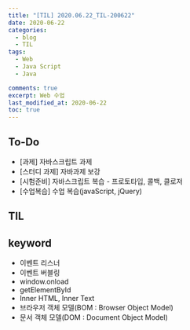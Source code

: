 ```yaml
---
title: "[TIL] 2020.06.22_TIL-200622"
date: 2020-06-22
categories:
  - blog
  - TIL
tags:
  - Web
  - Java Script
  - Java

comments: true
excerpt: Web 수업
last_modified_at: 2020-06-22
toc: true
---
```


## To-Do
- [과제] 자바스크립트 과제
- [스터디 과제] 자바과제 보강
- [시험준비] 자바스크립트 복습 - 프로토타입, 콜백, 클로저
- [수업복습] 수업 복습(javaScript, jQuery)


## TIL


## keyword
- 이벤트 리스너 
- 이벤트 버블링 
- window.onload
- getElementById
- Inner HTML, Inner Text
- 브라우저 객체 모델(BOM : Browser Object Model)
- 문서 객체 모델(DOM : Document Object Model)

